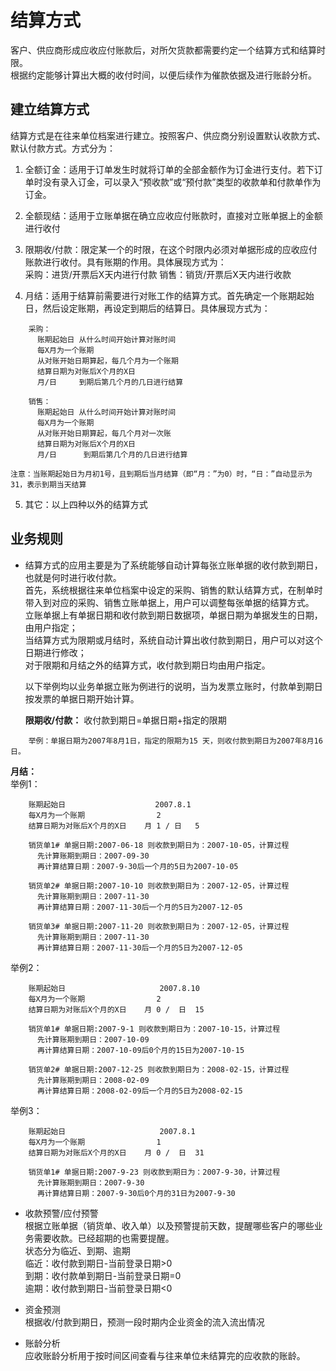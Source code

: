 # 结算方式

客户、供应商形成应收应付账款后，对所欠货款都需要约定一个结算方式和结算时限。  
根据约定能够计算出大概的收付时间，以便后续作为催款依据及进行账龄分析。  

## 建立结算方式

  结算方式是在往来单位档案进行建立。按照客户、供应商分别设置默认收款方式、默认付款方式。方式分为：  
  1. 全额订金：适用于订单发生时就将订单的全部金额作为订金进行支付。若下订单时没有录入订金，可以录入“预收款”或“预付款”类型的收款单和付款单作为订金。
  2. 全额现结：适用于立账单据在确立应收应付账款时，直接对立账单据上的金额进行收付  
  3. 限期收/付款：限定某一个的时限，在这个时限内必须对单据形成的应收应付账款进行收付。具有账期的作用。具体展现方式为：  
        采购：进货/开票后X天内进行付款
        销售：销货/开票后X天内进行收款  

  4. 月结：适用于结算前需要进行对账工作的结算方式。首先确定一个账期起始日，然后设定账期，再设定到期后的结算日。具体展现方式为：  
```
    采购：  
      账期起始日	从什么时间开始计算对账时间  
      每X月为一个账期  
      从对账开始日期算起，每几个月为一个账期  
      结算日期为对账后X个月的X日  
      月/日     到期后第几个月的几日进行结算  
```
```
    销售：   
      账期起始日	从什么时间开始计算对账时间  
      每X月为一个账期  
      从对账开始日期算起，每几个月对一次账  
      结算日期为对账后X个月的X日  
      月/日      到期后第几个月的几日进行结算  
```
    注意：当账期起始日为月初1号，且到期后当月结算（即“月：”为0）时，“日：”自动显示为31，表示到期当天结算  
  5. 其它：以上四种以外的结算方式  


## 业务规则

+ 结算方式的应用主要是为了系统能够自动计算每张立账单据的收付款到期日，也就是何时进行收付款。  
  首先，系统根据往来单位档案中设定的采购、销售的默认结算方式，在制单时带入到对应的采购、销售立账单据上，用户可以调整每张单据的结算方式。    
  立账单据上有单据日期和收付款到期日数据项，单据日期为单据发生的日期，由用户指定；  
  当结算方式为限期或月结时，系统自动计算出收付款到期日，用户可以对这个日期进行修改；  
  对于限期和月结之外的结算方式，收付款到期日均由用户指定。  

  以下举例均以业务单据立账为例进行的说明，当为发票立账时，付款单到期日按发票的单据日期开始计算。  

  **限期收/付款：** 收付款到期日=单据日期+指定的限期  
```
    举例：单据日期为2007年8月1日，指定的限期为15 天，则收付款到期日为2007年8月16日。
```

  **月结：**  
  举例1：
```
    账期起始日	                 2007.8.1  
    每X月为一个账期	            2  
    结算日期为对账后X个月的X日    月	1 / 日	5  

    销货单1# 单据日期:2007-06-18 则收款到期日为：2007-10-05，计算过程
      先计算账期到期日：2007-09-30  
      再计算结算日期：2007-9-30后一个月的5日为2007-10-05  

    销货单2# 单据日期:2007-10-10 则收款到期日为：2007-12-05，计算过程  
      先计算账期到期日：2007-11-30  
      再计算结算日期：2007-11-30后一个月的5日为2007-12-05  

    销货单3# 单据日期:2007-11-20 则收款到期日为：2007-12-05，计算过程  
      先计算账期到期日：2007-11-30  
      再计算结算日期：2007-11-30后一个月的5日为2007-12-05  
```
  举例2：
```
    账期起始日	                  2007.8.10  
    每X月为一个账期	            2  
    结算日期为对账后X个月的X日    月	0 /  日	15  

    销货单1# 单据日期:2007-9-1 则收款到期日为：2007-10-15，计算过程  
      先计算账期到期日：2007-10-09  
      再计算结算日期：2007-10-09后0个月的15日为2007-10-15  

    销货单2# 单据日期:2007-12-25 则收款到期日为：2008-02-15，计算过程  
      先计算账期到期日：2008-02-09  
      再计算结算日期：2008-02-09后一个月的5日为2008-02-15  
```  
  举例3：
```  
    账期起始日	                  2007.8.1  
    每X月为一个账期	            1  
    结算日期为对账后X个月的X日    月	0 /  日	31  

    销货单1# 单据日期:2007-9-23 则收款到期日为：2007-9-30，计算过程  
      先计算账期到期日：2007-9-30  
      再计算结算日期：2007-9-30后0个月的31日为2007-9-30  
```

+ 收款预警/应付预警  
  根据立账单据（销货单、收入单）以及预警提前天数，提醒哪些客户的哪些业务需要收款。已经超期的也需要提醒。  
  状态分为临近、到期、逾期  
  临近：收付款到期日-当前登录日期>0  
  到期：收付款单到期日-当前登录日期=0  
  逾期：收付款到期日-当前登录日期<0  

+ 资金预测  
  根据收/付款到期日，预测一段时期内企业资金的流入流出情况  

+ 账龄分析  
  应收账龄分析用于按时间区间查看与往来单位未结算完的应收款的账龄。  
